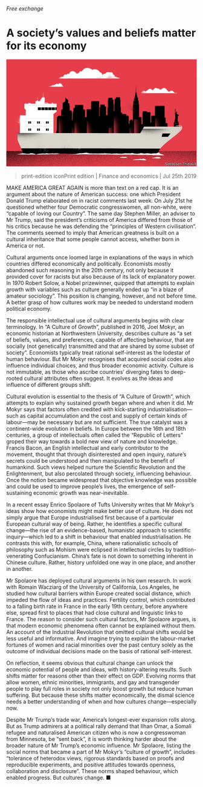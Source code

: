 ###### Free exchange

# A society’s values and beliefs matter for its economy 

![image](images/20190727_FND000.jpg) 

> print-edition iconPrint edition | Finance and economics | Jul 25th 2019 

MAKE AMERICA GREAT AGAIN is more than text on a red cap. It is an argument about the nature of American success: one which President Donald Trump elaborated on in racist comments last week. On July 21st he questioned whether four Democratic congresswomen, all non-white, were “capable of loving our Country”. The same day Stephen Miller, an adviser to Mr Trump, said the president’s criticisms of America differed from those of his critics because he was defending the “principles of Western civilisation”. The comments seemed to imply that American greatness is built on a cultural inheritance that some people cannot access, whether born in America or not. 

Cultural arguments once loomed large in explanations of the ways in which countries differed economically and politically. Economists mostly abandoned such reasoning in the 20th century, not only because it provided cover for racists but also because of its lack of explanatory power. In 1970 Robert Solow, a Nobel prizewinner, quipped that attempts to explain growth with variables such as culture generally ended up “in a blaze of amateur sociology”. This position is changing, however, and not before time. A better grasp of how cultures work may be needed to understand modern political economy. 

The responsible intellectual use of cultural arguments begins with clear terminology. In “A Culture of Growth”, published in 2016, Joel Mokyr, an economic historian at Northwestern University, describes culture as “a set of beliefs, values, and preferences, capable of affecting behaviour, that are socially (not genetically) transmitted and that are shared by some subset of society”. Economists typically treat rational self-interest as the lodestar of human behaviour. But Mr Mokyr recognises that acquired social codes also influence individual choices, and thus broader economic activity. Culture is not immutable, as those who ascribe countries’ diverging fates to deep-rooted cultural attributes often suggest. It evolves as the ideas and influence of different groups shift. 

Cultural evolution is essential to the thesis of “A Culture of Growth”, which attempts to explain why sustained growth began where and when it did. Mr Mokyr says that factors often credited with kick-starting industrialisation—such as capital accumulation and the cost and supply of certain kinds of labour—may be necessary but are not sufficient. The true catalyst was a continent-wide evolution in beliefs. In Europe between the 16th and 18th centuries, a group of intellectuals often called the “Republic of Letters” groped their way towards a bold new view of nature and knowledge. Francis Bacon, an English intellectual and early contributor to the movement, thought that through disinterested and open inquiry, nature’s secrets could be understood and then manipulated to the benefit of humankind. Such views helped nurture the Scientific Revolution and the Enlightenment, but also percolated through society, influencing behaviour. Once the notion became widespread that objective knowledge was possible and could be used to improve people’s lives, the emergence of self-sustaining economic growth was near-inevitable. 

In a recent essay Enrico Spolaore of Tufts University writes that Mr Mokyr’s ideas show how economists might make better use of culture. He does not simply argue that Europe industrialised first because of a particular European cultural way of being. Rather, he identifies a specific cultural change—the rise of an evidence-based, humanistic approach to scientific inquiry—which led to a shift in behaviour that enabled industrialisation. He contrasts this with, for example, China, where rationalistic schools of philosophy such as Mohism were eclipsed in intellectual circles by tradition-venerating Confucianism. China’s fate is not down to something inherent in Chinese culture. Rather, history unfolded one way in one place, and another in another. 

Mr Spolaore has deployed cultural arguments in his own research. In work with Romain Wacziarg of the University of California, Los Angeles, he studied how cultural barriers within Europe created social distance, which impeded the flow of ideas and practices. Fertility control, which contributed to a falling birth rate in France in the early 19th century, before anywhere else, spread first to places that had close cultural and linguistic links to France. The reason to consider such cultural factors, Mr Spolaore argues, is that modern economic phenomena often cannot be explained without them. An account of the Industrial Revolution that omitted cultural shifts would be less useful and informative. And imagine trying to explain the labour-market fortunes of women and racial minorities over the past century solely as the outcome of individual decisions made on the basis of rational self-interest. 

On reflection, it seems obvious that cultural change can unlock the economic potential of people and ideas, with history-altering results. Such shifts matter for reasons other than their effect on GDP. Evolving norms that allow women, ethnic minorities, immigrants, and gay and transgender people to play full roles in society not only boost growth but reduce human suffering. But because these shifts matter economically, the dismal science needs a better understanding of when and how cultures change—especially now. 

Despite Mr Trump’s trade war, America’s longest-ever expansion rolls along. But as Trump admirers at a political rally demand that Ilhan Omar, a Somali refugee and naturalised American citizen who is now a congresswoman from Minnesota, be “sent back”, it is worth thinking harder about the broader nature of Mr Trump’s economic influence. Mr Spolaore, listing the social norms that became a part of Mr Mokyr’s “culture of growth”, includes “tolerance of heterodox views, rigorous standards based on proofs and reproducible experiments, and positive attitudes towards openness, collaboration and disclosure”. These norms shaped behaviour, which enabled progress. But cultures change. ■ 

